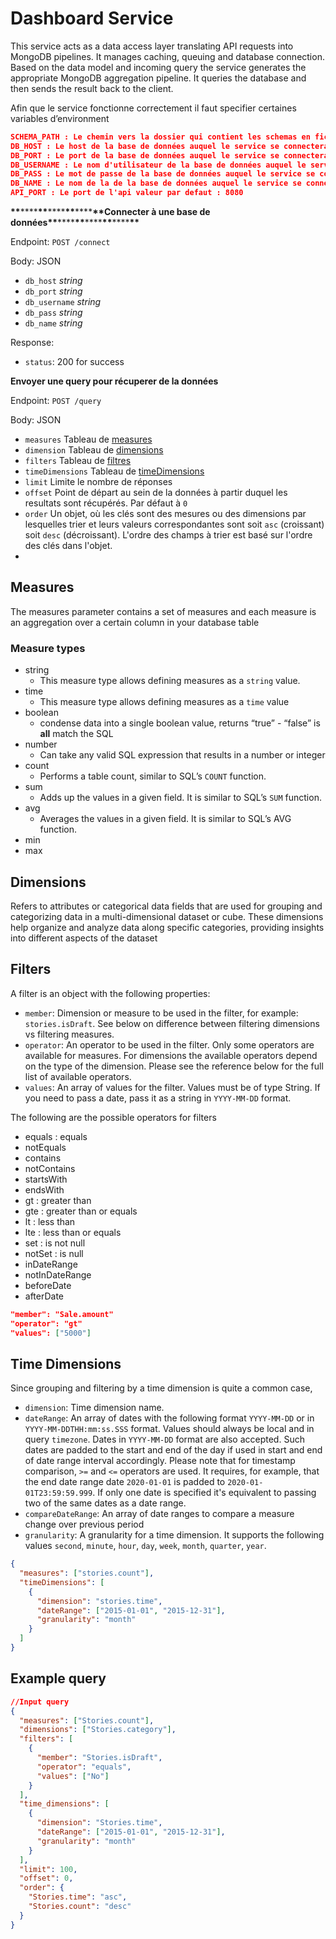 # Dashboard Service

This service acts as a data access layer translating API requests into MongoDB pipelines. It manages caching, queuing and database connection. Based on the data model and incoming query the service generates the appropriate MongoDB aggregation pipeline. It queries the database and then sends the result back to the client.

Afin que le service fonctionne correctement il faut specifier certaines variables d’environment

```json
SCHEMA_PATH : Le chemin vers la dossier qui contient les schemas en fichier YAML
DB_HOST : Le host de la base de données auquel le service se connectera
DB_PORT : Le port de la base de données auquel le service se connectera
DB_USERNAME : Le nom d'utilisateur de la base de données auquel le service se connectera
DB_PASS : Le mot de passe de la base de données auquel le service se connectera
DB_NAME : Le nom de la de la base de données auquel le service se connectera
API_PORT : Le port de l'api valeur par defaut : 8080
```

****\*\*****\*\*\*\*****\*\*****\*\*\*\*****\*\*****\*\*\*\*****\*\*****Connecter à une base de données****\*\*****\*\*\*\*****\*\*****\*\*\*\*****\*\*****\*\*\*\*****\*\*****

Endpoint: `POST /connect`

Body: JSON

- `db_host` _string_
- `db_port` _string_
- `db_username` _string_
- `db_pass` _string_
- `db_name` _string_

Response:

- `status`: 200 for success

**Envoyer une query pour récuperer de la données**

Endpoint: `POST /query`

Body: JSON

- `measures` Tableau de [measures](https://www.notion.so/Dashboard-Service-5a5b1a5b477e4ea5911b96bc23d07e9f?pvs=21)
- `dimension` Tableau de [dimensions](https://www.notion.so/Dashboard-Service-5a5b1a5b477e4ea5911b96bc23d07e9f?pvs=21)
- `filters` Tableau de [filtres](https://www.notion.so/Dashboard-Service-5a5b1a5b477e4ea5911b96bc23d07e9f?pvs=21)
- `timeDimensions` Tableau de [timeDimensions](https://www.notion.so/Dashboard-Service-5a5b1a5b477e4ea5911b96bc23d07e9f?pvs=21)
- `limit` Limite le nombre de réponses
- `offset` Point de départ au sein de la données à partir duquel les resultats sont récupérés. Par défaut à `0`
- `order` Un objet, où les clés sont des mesures ou des dimensions par lesquelles trier et leurs valeurs correspondantes sont soit `asc` (croissant) soit `desc` (décroissant). L'ordre des champs à trier est basé sur l'ordre des clés dans l'objet.
-

## Measures

The measures parameter contains a set of measures and each measure is an aggregation over a certain column in your database table

### Measure types

- string
  - This measure type allows defining measures as a `string` value.
- time
  - This measure type allows defining measures as a `time` value
- boolean
  - condense data into a single boolean value, returns “true” - “false” is **all** match the SQL
- number
  - Can take any valid SQL expression that results in a number or integer
- count
  - Performs a table count, similar to SQL’s `COUNT` function.
- sum
  - Adds up the values in a given field. It is similar to SQL’s `SUM` function.
- avg
  - Averages the values in a given field. It is similar to SQL’s AVG function.
- min
- max

## Dimensions

Refers to attributes or categorical data fields that are used for grouping and categorizing data in a multi-dimensional dataset or cube. These dimensions help organize and analyze data along specific categories, providing insights into different aspects of the dataset

## Filters

A filter is an object with the following properties:

- `member`: Dimension or measure to be used in the filter, for example:
  `stories.isDraft`. See below on difference between filtering dimensions vs
  filtering measures.
- `operator`: An operator to be used in the filter. Only some operators are
  available for measures. For dimensions the available operators depend on the
  type of the dimension. Please see the reference below for the full list of
  available operators.
- `values`: An array of values for the filter. Values must be of type String. If
  you need to pass a date, pass it as a string in `YYYY-MM-DD` format.

The following are the possible operators for filters

- equals : equals
- notEquals
- contains
- notContains
- startsWith
- endsWith
- gt : greater than
- gte : greater than or equals
- lt : less than
- lte : less than or equals
- set : is not null
- notSet : is null
- inDateRange
- notInDateRange
- beforeDate
- afterDate

```json
"member": "Sale.amount"
"operator": "gt"
"values": ["5000"]
```

## Time Dimensions

Since grouping and filtering by a time dimension is quite a common case,

- `dimension`: Time dimension name.
- `dateRange`: An array of dates with the following format `YYYY-MM-DD` or in `YYYY-MM-DDTHH:mm:ss.SSS` format. Values should always be local and in query `timezone`. Dates in `YYYY-MM-DD` format are also accepted. Such dates are padded to the start and end of the day if used in start and end of date range interval accordingly. Please note that for timestamp comparison, `>=` and `<=` operators are used. It requires, for example, that the end date range date `2020-01-01` is padded to `2020-01-01T23:59:59.999`. If only one date is specified it's equivalent to passing two of the same dates as a date range.
- `compareDateRange`: An array of date ranges to compare a measure change over previous period
- `granularity`: A granularity for a time dimension. It supports the following values `second`, `minute`, `hour`, `day`, `week`, `month`, `quarter`, `year`.

```json
{
  "measures": ["stories.count"],
  "timeDimensions": [
    {
      "dimension": "stories.time",
      "dateRange": ["2015-01-01", "2015-12-31"],
      "granularity": "month"
    }
  ]
}
```

## Example query

```json
//Input query
{
  "measures": ["Stories.count"],
  "dimensions": ["Stories.category"],
  "filters": [
    {
      "member": "Stories.isDraft",
      "operator": "equals",
      "values": ["No"]
    }
  ],
  "time_dimensions": [
    {
      "dimension": "Stories.time",
      "dateRange": ["2015-01-01", "2015-12-31"],
      "granularity": "month"
    }
  ],
  "limit": 100,
  "offset": 0,
  "order": {
    "Stories.time": "asc",
    "Stories.count": "desc"
  }
}
```
